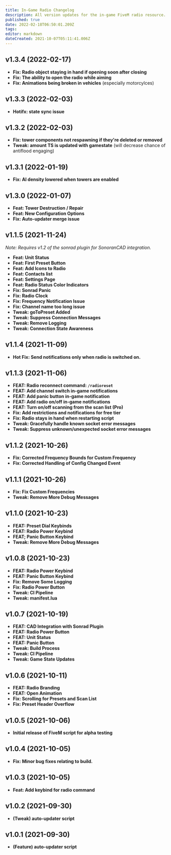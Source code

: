 ```yaml
---
title: In-Game Radio Changelog
description: All version updates for the in-game FiveM radio resource.
published: true
date: 2022-02-18T06:50:01.209Z
tags: 
editor: markdown
dateCreated: 2021-10-07T05:11:41.006Z
---
```


## v1.3.4 (2022-02-17)

* **Fix: Radio object staying in hand if opening soon after closing**
* **Fix: The ability to open the radio while aiming**
* **Fix: Animations being broken in vehicles** (especially motorcylces)

## v1.3.3 (2022-02-03)

* **Hotifx: state sync issue**

## v1.3.2 (2022-02-03)
- **Fix: tower components not respawning if they're deleted or removed**
- **Tweak: amount TS is updated with gamestate** (will decrease chance of antiflood engaging)

## v1.3.1 (2022-01-19)
- **Fix: AI density lowered when towers are enabled**

## v1.3.0 (2022-01-07)
 - **Feat: Tower Destruction / Repair**
 - **Feat: New Configuration Options**
 - **Fix: Auto-updater merge issue**

## v1.1.5 (2021-11-24)
*Note: Requires v1.2 of the sonrad plugin for SonoranCAD integration.*
 - **Feat: Unit Status**
 - **Feat: First Preset Button**
 - **Feat: Add Icons to Radio**
 - **Feat: Contacts list**
 - **Feat: Settings Page**
 - **Feat: Radio Status Color Indicators**
 - **Fix: Sonrad Panic**
 - **Fix: Radio Clock**
 - **Fix: Frequency Notification Issue**
 - **Fix: Channel name too long issue**
 - **Tweak: goToPreset Added**
 - **Tweak: Suppress Connection Messages**
 - **Tweak: Remove Logging**
 - **Tweak: Connection State Awareness**

## v1.1.4 (2021-11-09)
 - **Hot Fix: Send notifications only when radio is switched on.**

## v1.1.3 (2021-11-06)
- **FEAT: Radio reconnect command: `/radioreset`**
- **FEAT: Add channel switch in-game notifications**
- **FEAT: Add panic button in-game notification**
- **FEAT: Add radio on/off in-game notifications**
- **FEAT: Turn on/off scanning from the scan list (Pro)**
- **Fix: Add restrictions and notifications for free tier**
- **Fix: Radio stays in hand when restarting script**
- **Tweak: Gracefully handle known socket error messages**
- **Tweak: Suppress unknown/unexpected socket error messages**

## v1.1.2 (2021-10-26)
- **Fix: Corrected Frequency Bounds for Custom Frequency**
- **Fix: Corrected Handling of Config Changed Event**

## v1.1.1 (2021-10-26)
- **Fix: Fix Custom Frequencies**
- **Tweak: Remove More Debug Messages**

## v1.1.0 (2021-10-23)
- **FEAT: Preset Dial Keybinds**
- **FEAT: Radio Power Keybind**
- **FEAT; Panic Button Keybind**
- **Tweak: Remove More Debug Messages**

## v1.0.8 (2021-10-23)
- **FEAT: Radio Power Keybind**
- **FEAT: Panic Button Keybind**
- **Fix: Remove Some Logging**
- **Fix: Radio Power Button** 
- **Tweak: CI Pipeline**
- **Tweak: manifest.lua**

## v1.0.7 (2021-10-19)
- **FEAT: CAD Integration with Sonrad Plugin**
- **FEAT: Radio Power Button**
- **FEAT: Unit Status**
- **FEAT: Panic Button**
- **Tweak: Build Process**
- **Tweak: CI Pipeline**
- **Tweak: Game State Updates** 

## v1.0.6 (2021-10-11)
- **FEAT: Radio Branding**
- **FEAT: Open Animation**
- **Fix: Scrolling for Presets and Scan List**
- **Fix: Preset Header Overflow**

## v1.0.5 (2021-10-06)
- **Initial release of FiveM script for alpha testing**

## v1.0.4 (2021-10-05)
- **Fix: Minor bug fixes relating to build.**

## v1.0.3 (2021-10-05)
- **Feat: Add keybind for radio command**

## v1.0.2 (2021-09-30)
- **(Tweak) auto-updater script**

## v1.0.1 (2021-09-30)
- **(Feature) auto-updater script**